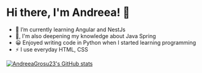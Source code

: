 # Hi there, I'm Andreea! 👋 

- 🌱  I’m currently learning Angular and NestJs
- 🔭, I'm also deepening my knowledge about Java Spring
- 😀  Enjoyed writing code in Python when I started learning programming
- ⚡  I use everyday HTML, CSS

[![AndreeaGrosu23's GitHub stats](https://github-readme-stats.vercel.app/api?username=AndreeaGrosu23)](https://github.com/AndreeaGrosu23/github-readme-stats)

